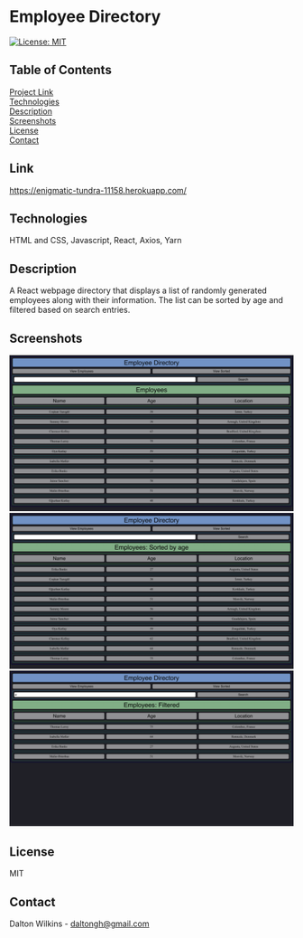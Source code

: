 # Employee Directory

[![License: MIT](https://img.shields.io/badge/License-MIT-blue.svg)](https://opensource.org/licenses/MIT)

## Table of Contents
[Project Link](#Link)  
[Technologies](#Technologies)  
[Description](#Description)  
[Screenshots](#Screenshots)  
[License](#License)  
[Contact](#Contact)

## Link
https://enigmatic-tundra-11158.herokuapp.com/

## Technologies
HTML and CSS, Javascript, React, Axios, Yarn

## Description
A React webpage directory that displays a list of randomly generated employees along with their information. The list can be sorted by age and filtered based on search entries.

## Screenshots
![Screenshot 1](assets/images/screenshot1.png)
![Screenshot 2](assets/images/screenshot2.png)
![Screenshot 3](assets/images/screenshot3.png)

## License
MIT

## Contact
Dalton Wilkins - daltongh@gmail.com

